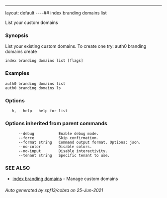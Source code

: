 ---
layout: default
----## index branding domains list

List your custom domains

### Synopsis

List your existing custom domains. To create one try:
auth0 branding domains create

```
index branding domains list [flags]
```

### Examples

```
auth0 branding domains list
auth0 branding domains ls
```

### Options

```
  -h, --help   help for list
```

### Options inherited from parent commands

```
      --debug           Enable debug mode.
      --force           Skip confirmation.
      --format string   Command output format. Options: json.
      --no-color        Disable colors.
      --no-input        Disable interactivity.
      --tenant string   Specific tenant to use.
```

### SEE ALSO

* [index branding domains](index_branding_domains.md)	 - Manage custom domains

###### Auto generated by spf13/cobra on 25-Jun-2021

